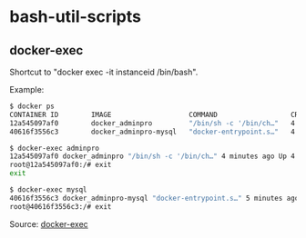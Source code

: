 # bash-util-scripts

## docker-exec

Shortcut to "docker exec -it instanceid /bin/bash".

Example:

```bash
$ docker ps
CONTAINER ID        IMAGE                   COMMAND                  CREATED             STATUS              PORTS                    NAMES
12a545097af0        docker_adminpro         "/bin/sh -c '/bin/ch…"   4 minutes ago       Up 4 minutes        0.0.0.0:80->80/tcp       docker_adminpro_1
40616f3556c3        docker_adminpro-mysql   "docker-entrypoint.s…"   4 minutes ago       Up 4 minutes        0.0.0.0:3306->3306/tcp   docker_adminpro-mysql_1

$ docker-exec adminpro
12a545097af0 docker_adminpro "/bin/sh -c '/bin/ch…" 4 minutes ago Up 4 minutes 0.0.0.0:80->80/tcp docker_adminpro_1
root@12a545097af0:/# exit
exit

$ docker-exec mysql
40616f3556c3 docker_adminpro-mysql "docker-entrypoint.s…" 5 minutes ago Up 5 minutes 0.0.0.0:3306->3306/tcp docker_adminpro-mysql_1
root@40616f3556c3:/# exit
```

Source: [docker-exec](https://github.com/fszostak/bash-util-scripts/blob/master/src/docker-exec)
